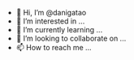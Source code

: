 - 👋 Hi, I’m @danigatao
- 👀 I’m interested in ...
- 🌱 I’m currently learning ...
- 💞️ I’m looking to collaborate on ...
- 📫 How to reach me ...

<!---
danigatao/danigatao is a ✨ special ✨ repository because its `README.md` (this file) appears on your GitHub profile.
You can click the Preview link to take a look at your changes.
--->
